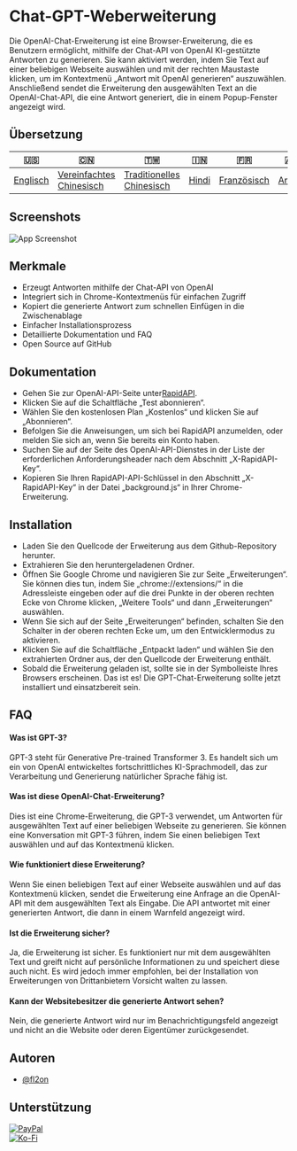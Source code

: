 # Chat-GPT-Weberweiterung

Die OpenAI-Chat-Erweiterung ist eine Browser-Erweiterung, die es Benutzern ermöglicht, mithilfe der Chat-API von OpenAI KI-gestützte Antworten zu generieren. Sie kann aktiviert werden, indem Sie Text auf einer beliebigen Webseite auswählen und mit der rechten Maustaste klicken, um im Kontextmenü „Antwort mit OpenAI generieren“ auszuwählen. Anschließend sendet die Erweiterung den ausgewählten Text an die OpenAI-Chat-API, die eine Antwort generiert, die in einem Popup-Fenster angezeigt wird.

## Übersetzung

| 🇺🇸                  | 🇨🇳                                        | 🇹🇼                                         | 🇮🇳                  | 🇫🇷                        | 🇦🇪                   | 🇩🇪                    | 🇯🇵                      | 🇪🇸                     |
| --------------------- | ------------------------------------------- | -------------------------------------------- | --------------------- | --------------------------- | ---------------------- | ----------------------- | ------------------------- | ------------------------ |
| [Englisch](README.md) | [Vereinfachtes Chinesisch](README.zh-CN.md) | [Traditionelles Chinesisch](README.zh-TW.md) | [Hindi](README.hi.md) | [Französisch](README.fr.md) | [Araber](README.ar.md) | [Deutsch](README.de.md) | [japanisch](README.ja.md) | [Spanisch](README.es.md) |

## Screenshots

![App Screenshot](https://cdn.discordapp.com/attachments/1008195045960204349/1099103637608878090/New_Website_Blue_Mockup_Instagram_-_Laptop.gif)

## Merkmale

-   Erzeugt Antworten mithilfe der Chat-API von OpenAI
-   Integriert sich in Chrome-Kontextmenüs für einfachen Zugriff
-   Kopiert die generierte Antwort zum schnellen Einfügen in die Zwischenablage
-   Einfacher Installationsprozess
-   Detaillierte Dokumentation und FAQ
-   Open Source auf GitHub

## Dokumentation

-   Gehen Sie zur OpenAI-API-Seite unter[RapidAPI](https://rapidapi.com/liuzhaolong765481/api/chatgpt-chatgpt3-5-chatgpt4/).
-   Klicken Sie auf die Schaltfläche „Test abonnieren“.
-   Wählen Sie den kostenlosen Plan „Kostenlos“ und klicken Sie auf „Abonnieren“.
-   Befolgen Sie die Anweisungen, um sich bei RapidAPI anzumelden, oder melden Sie sich an, wenn Sie bereits ein Konto haben.
-   Suchen Sie auf der Seite des OpenAI-API-Dienstes in der Liste der erforderlichen Anforderungsheader nach dem Abschnitt „X-RapidAPI-Key“.
-   Kopieren Sie Ihren RapidAPI-API-Schlüssel in den Abschnitt „X-RapidAPI-Key“ in der Datei „background.js“ in Ihrer Chrome-Erweiterung.

## Installation

-   Laden Sie den Quellcode der Erweiterung aus dem Github-Repository herunter.
-   Extrahieren Sie den heruntergeladenen Ordner.
-   Öffnen Sie Google Chrome und navigieren Sie zur Seite „Erweiterungen“. Sie können dies tun, indem Sie „chrome://extensions/“ in die Adressleiste eingeben oder auf die drei Punkte in der oberen rechten Ecke von Chrome klicken, „Weitere Tools“ und dann „Erweiterungen“ auswählen.
-   Wenn Sie sich auf der Seite „Erweiterungen“ befinden, schalten Sie den Schalter in der oberen rechten Ecke um, um den Entwicklermodus zu aktivieren.
-   Klicken Sie auf die Schaltfläche „Entpackt laden“ und wählen Sie den extrahierten Ordner aus, der den Quellcode der Erweiterung enthält.
-   Sobald die Erweiterung geladen ist, sollte sie in der Symbolleiste Ihres Browsers erscheinen.
    Das ist es! Die GPT-Chat-Erweiterung sollte jetzt installiert und einsatzbereit sein.

## FAQ

#### Was ist GPT-3?

GPT-3 steht für Generative Pre-trained Transformer 3. Es handelt sich um ein von OpenAI entwickeltes fortschrittliches KI-Sprachmodell, das zur Verarbeitung und Generierung natürlicher Sprache fähig ist.

#### Was ist diese OpenAI-Chat-Erweiterung?

Dies ist eine Chrome-Erweiterung, die GPT-3 verwendet, um Antworten für ausgewählten Text auf einer beliebigen Webseite zu generieren. Sie können eine Konversation mit GPT-3 führen, indem Sie einen beliebigen Text auswählen und auf das Kontextmenü klicken.

#### Wie funktioniert diese Erweiterung?

Wenn Sie einen beliebigen Text auf einer Webseite auswählen und auf das Kontextmenü klicken, sendet die Erweiterung eine Anfrage an die OpenAI-API mit dem ausgewählten Text als Eingabe. Die API antwortet mit einer generierten Antwort, die dann in einem Warnfeld angezeigt wird.

#### Ist die Erweiterung sicher?

Ja, die Erweiterung ist sicher. Es funktioniert nur mit dem ausgewählten Text und greift nicht auf persönliche Informationen zu und speichert diese auch nicht. Es wird jedoch immer empfohlen, bei der Installation von Erweiterungen von Drittanbietern Vorsicht walten zu lassen.

#### Kann der Websitebesitzer die generierte Antwort sehen?

Nein, die generierte Antwort wird nur im Benachrichtigungsfeld angezeigt und nicht an die Website oder deren Eigentümer zurückgesendet.

## Autoren

-   [@fl2on](https://www.github.com/fl2on)

## Unterstützung

[![PayPal](https://img.shields.io/badge/PayPal-00457C?style=for-the-badge&logo=paypal&logoColor=white)](https://paypal.me/nova355killer)  
[![Ko-Fi](https://img.shields.io/badge/kofi-00457C?style=for-the-badge&logo=ko-fi&logoColor=white)](https://ko-fi.com/nova355)
